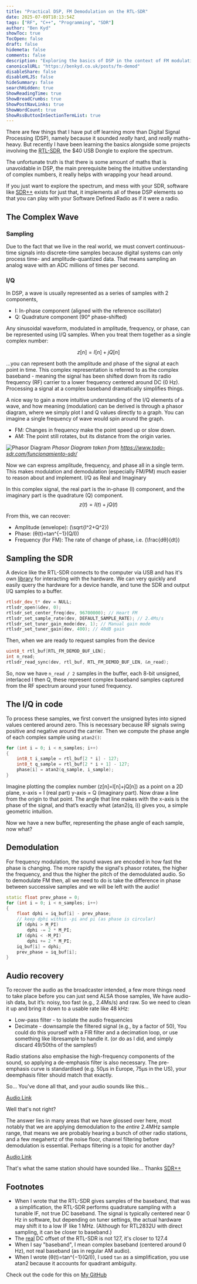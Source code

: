 ```yaml
---
title: "Practical DSP, FM Demodulation on the RTL-SDR"
date: 2025-07-09T18:13:54Z
tags: ["RF", "C++", "Programming", "SDR"]
author: "Ben Kyd"
showToc: true
TocOpen: false
draft: false
hidemeta: false
comments: false
description: "Exploring the basics of DSP in the context of FM modulation"
canonicalURL: "https://benkyd.co.uk/posts/fm-demod"
disableShare: false
disableHLJS: false
hideSummary: false
searchHidden: true
ShowReadingTime: true
ShowBreadCrumbs: true
ShowPostNavLinks: true
ShowWordCount: true
ShowRssButtonInSectionTermList: true
---
```


There are few things that I have put off learning more than Digital Signal Processing (DSP), namely because it sounded *really* hard, and *really* maths-heavy. But recently I have been learning the basics alongside some projects involving the [RTL-SDR](https://www.rtl-sdr.com/), the $40 USB Dongle to explore the spectrum.

The unfortunate truth is that there is some amount of maths that is unavoidable in DSP, the main prerequisite being the intuitive understanding of complex numbers, it really helps with wrapping your head around.

If you just want to explore the spectrum, and mess with your SDR, software like [SDR++](https://www.sdrpp.org/) exists for just that, it implements all of these DSP elements so that you can play with your Software Defined Radio as if it were a radio.


## The Complex Wave
### Sampling
Due to the fact that we live in the real world, we must convert continuous-time signals into discrete-time samples because digital systems can only process time- and amplitude-quantized data. That means sampling an analog wave with an ADC millions of times per second.

### I/Q
In DSP, a wave is usually represented as a series of samples with 2 components,
- I: In-phase component (aligned with the reference oscillator)
- Q: Quadrature component (90° phase-shifted)

Any sinusoidal waveform, modulated in amplitude, frequency, or phase, can be represented using I/Q samples. When you treat them together as a single complex number: 

$$
z[n]=I[n]+jQ[n]
$$

...you can represent both the amplitude and phase of the signal at each point in time. This complex representation is referred to as the complex baseband - meaning the signal has been shifted down from its radio frequency (RF) carrier to a lower frequency centered around DC (0 Hz). Processing a signal at a complex baseband dramatically simplifies things.

A nice way to gain a more intuitive understanding of the I/Q elements of a wave, and how meaning (modulation) can be derived is through a phasor diagram, where we simply plot I and Q values directly to a graph. You can imagine a single frequency of wave would spin around the graph. 

- FM: Changes in frequency make the point speed up or slow down.
- AM: The point still rotates, but its distance from the origin varies.

![Phasor Diagram](/demod-fm-iq-phasor.jpg)
*Phasor Diagram taken from https://www.todo-sdr.com/funcionamiento-sdr/*

Now we can express amplitude, frequency, and phase all in a single term. This makes modulation and demodulation (especially FM/PM) much easier to reason about and implement.
I/Q as Real and Imaginary

In this complex signal, the real part is the in-phase (I) component, and the imaginary part is the quadrature (Q) component.
$$
z(t)=I(t)+jQ(t)
$$

From this, we can recover:

- Amplitude (envelope): \(\sqrt{I^2+Q^2}\)
- Phase: \(θ(t)=tan^{−1}(Q/I)\)
- Frequency (for FM): The rate of change of phase, i.e. \(\frac{dθ}{dt}\)

## Sampling the SDR

A device like the RTL-SDR connects to the computer via USB and has it's own [library](https://github.com/librtlsdr/librtlsdr/blob/master/include/rtl-sdr.h) for interacting with the hardware. We can very quickly and easily query the hardware for a device handle, and tune the SDR and output I/Q samples to a buffer.

```cpp
rtlsdr_dev_t* dev = NULL;
rtlsdr_open(&dev, 0);
rtlsdr_set_center_freq(dev, 96700000); // Heart FM
rtlsdr_set_sample_rate(dev, DEFAULT_SAMPLE_RATE); // 2.4Ms/s
rtlsdr_set_tuner_gain_mode(dev, 1); // Manual gain mode
rtlsdr_set_tuner_gain(dev, 400); // 40dB gain
```

Then, when we are ready to request samples from the device

```cpp
uint8_t rtl_buf[RTL_FM_DEMOD_BUF_LEN];
int n_read;
rtlsdr_read_sync(dev, rtl_buf, RTL_FM_DEMOD_BUF_LEN, &n_read);
```

So, now we have `n_read / 2` samples in the buffer, each 8-bit unsigned, interlaced I then Q, these represent complex baseband samples captured from the RF spectrum around your tuned frequency.

## The I/Q in code

To process these samples, we first convert the unsigned bytes into signed values centered around zero. This is necessary because RF signals swing positive and negative around the carrier. Then we compute the phase angle of each complex sample using `atan2()`:

```cpp
for (int i = 0; i < n_samples; i++)
{
    int8_t i_sample = rtl_buf[2 * i] - 127;
    int8_t q_sample = rtl_buf[2 * i + 1] - 127;
    phase[i] = atan2(q_sample, i_sample);
}
```

Imagine plotting the complex number \(z[n]=I[n]+jQ[n]\) as a point on a 2D plane, x-axis = I (real part) y-axis = Q (imaginary part). Now draw a line from the origin to that point. The angle that line makes with the x-axis is the phase of the signal, and that’s exactly what \(atan2(q, i)\) gives you, a simple geometric intuition.

Now we have a new buffer, representing the phase angle of each sample, now what?

## Demodulation

For frequency modulation, the sound waves are encoded in how fast the phase is changing. The more rapidly the signal's phasor rotates, the higher the frequency, and thus the higher the pitch of the demodulated audio. So to demodulate FM then, all we need to do is take the difference in phase between successive samples and we will be left with the audio!

```cpp
static float prev_phase = 0;
for (int i = 0; i < n_samples; i++)
{
    float dphi = iq_buf[i] - prev_phase;
    // keep dphi within -pi and pi (as phase is circular)
    if (dphi > M_PI)
        dphi -= 2 * M_PI;
    if (dphi < -M_PI)
        dphi += 2 * M_PI;
    iq_buf[i] = dphi;
    prev_phase = iq_buf[i];
}
```

## Audio recovery

To recover the audio as the broadcaster intended, a few more things need to take place before you can just send ALSA those samples, We have audio-ish data, but it’s: noisy, too fast (e.g., 2.4Ms/s) and raw. So we need to clean it up and bring it down to a usable rate like 48 kHz:
- Low-pass filter - to isolate the audio frequencies
- Decimate - downsample the filtered signal (e.g., by a factor of 50), You could do this yourself with a FIR filter and a decimation loop, or use something like libresample to handle it. (or do as I did, and simply discard 49/50ths of the samples!)

Radio stations also emphasise the high-frequency components of the sound, so applying a de-emphasis filter is also necessary. The pre-emphasis curve is standardised (e.g. 50µs in Europe, 75µs in the US), your deemphasis filter should match that exactly.

So... You've done all that, and your audio sounds like this...

[Audio Link](/demod-fm-my-audio.wav)

Well that's not right? 

The answer lies in many areas that we have glossed over here, most notably that we are applying demodulation to the *entire* 2.4MHz sample range, that means we are probably hearing a bunch of other radio stations, and a few megahertz of the noise floor, channel filtering before demodulation is essential. Perhaps filtering is a topic for another day?

[Audio Link](/demod-fm-sdrpp-audio.wav)

That's what the same station should have sounded like... Thanks [SDR++](https://www.sdrpp.org/)

## Footnotes

* When I wrote that the RTL-SDR gives samples of the baseband, that was a simplification, the RTL-SDR performs quadrature sampling with a tunable IF, not true DC baseband. The signal is typically centered near 0 Hz in software, but depending on tuner settings, the actual hardware may shift it to a low IF like 1 MHz. (Although for RTL2832U with direct sampling, it can be closer to baseband.)
* The [real](https://github.com/AlexandreRouma/SDRPlusPlus/blob/master/source_modules/rtl_sdr_source/src/main.cpp#L535) DC offset of the RTL-SDR is not 127, it's closer to 127.4
* When I say "baseband", I mean complex baseband (centered around 0 Hz), not real baseband (as in regular AM audio).
* When I wrote \(θ(t)=tan^{−1}(Q/I)\), I used `tan` as a simplification, you use atan2 because it accounts for quadrant ambiguity.

Check out the code for this on [My GitHub](https://github.com/benkyd/dsp/blob/master/fm/src/main.cpp)


